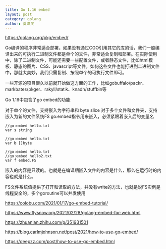 ```yaml
---
title: Go 1.16 embed
layout: post
category: golang
author: 夏泽民
---
```

https://golang.org/pkg/embed/

Go编译的程序非常适合部署，如果没有通过CGO引用其它的库的话，我们一般编译出来的可执行二进制文件都是单个的文件，非常适合复制和部署。在实际使用中，除了二进制文件，可能还需要一些配置文件，或者静态文件，比如html模板、静态的图片、CSS、javascript等文件，如何这些文件也能打进到二进制文件中，那就太美妙，我们只需复制、按照单个的可执行文件即可。

一些开源的项目很久以前就开始做这方面的工作，比如gobuffalo/packr、markbates/pkger、rakyll/statik、knadh/stuffbin等

Go 1.16中包含了go embed的功能
<!-- more -->

对于单个的文件，支持嵌入为字符串和 byte slice
对于多个文件和文件夹，支持嵌入为新的文件系统FS
go:embed指令用来嵌入，必须紧跟着嵌入后的变量名

```
//go:embed hello.txt
var s string
```

```
//go:embed hello.txt
var b []byte
```

```
//go:embed hello.txt
//go:embed hello2.txt
var f embed.FS
```

嵌入的内容是只读的。也就是在编译期嵌入文件的内容是什么，那么在运行时的内容也就是什么。

FS文件系统值提供了打开和读取的方法，并没有write的方法，也就是说FS实例是线程安全的，多个goroutine可以并发使用

https://colobu.com/2021/01/17/go-embed-tutorial/

https://www.flysnow.org/2021/02/28/golang-embed-for-web.html

https://zhuanlan.zhihu.com/p/351931501

https://blog.carlmjohnson.net/post/2021/how-to-use-go-embed/

https://deepzz.com/post/how-to-use-go-embed.html

